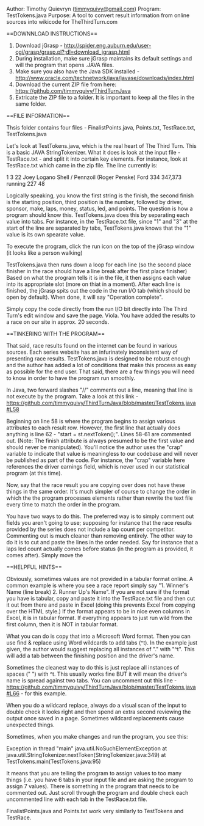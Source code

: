 Author: Timothy Quievryn (timmyquivy@gmail.com)
Program: TestTokens.java
Purpose: A tool to convert result information from online sources into wikicode for TheThirdTurn.com

==DOWNNLOAD INSTRUCTIONS==

1. Download jGrasp - http://spider.eng.auburn.edu/user-cgi/grasp/grasp.pl?;dl=download_jgrasp.html
2. During installation, make sure jGrasp maintains its default settings and will the program that opens .JAVA files.
3. Make sure you also have the Java SDK installed - http://www.oracle.com/technetwork/java/javase/downloads/index.html
4. Download the current ZIP file from here: https://github.com/timmyquivy/ThirdTurnJava
5. Extricate the ZIP file to a folder. It is important to keep all the files in the same folder.

==FILE INFORMATION==

Thsis folder contains four files - FinalistPoints.java, Points.txt, TestRace.txt, TestTokens.java

Let's look at TestTokens.java, which is the real heart of The Third Turn. This is a basic JAVA StringTokenizer. 
What it does is look at the input file - TestRace.txt - and split it into certain key elements.
For instance, look at TestRace.txt which came in the zip file. The line currently is:

1	3	22	   Joey Logano	Shell / Pennzoil   (Roger Penske)	Ford	334	347,373	running	227	48

Logically speaking, you know the first string is the finish, the second finish is the starting position, third position is the number, followed by driver, sponsor, make, laps, money, status, led, and points.
The question is how a program should know this. TestTokens.java does this by separating each value into tabs.
For instance, in the TestRace.txt file, since "1" and "3" at the start of the line are separated by tabs, TestTokens.java knows that the "1" value is its own spearate value.

To execute the program, click the run icon on the top of the jGrasp window (it looks like a person walking)

TestTokens.java then runs down a loop for each line (so the second place finisher in the race should have a line break after the first place finisher)
Based on what the program tells it is in the file, it then assigns each value into its appropriate slot (more on thiat in a moment).
After each line is finished, the jGrasp spits out the code in the run I/O tab (which should be open by default).
When done, it will say "Operation complete".

Simply copy the code directly from the run I/O bit directly into The Third Turn's edit window and save the page. 
Viola. You have added the results to a race on our site in approx. 20 seconds.

==TINKERING WITH THE PROGRAM==

That said, race results found on the internet can be found in various sources. 
Each series website has an infurinately inconsistent way of presenting race results.
TestTokens.java is designed to be robust enough and the author has added a lot of conditions that make this process as easy as possible for the end user.
That said, there are a few things you will need to know in order to have the program run smoothly.

In Java, two forward slashes "//" comments out a line, meaning that line is not execute by the program.  Take a look at this link - https://github.com/timmyquivy/ThirdTurnJava/blob/master/TestTokens.java#L58

Beginning on line 58 is where the program begins to assign various attributes to each result row. However, the first line that actually does anything is line 62 - "start = st.nextToken();". Lines 58-61 are commented out. (Note: The finish attribute is always presumed to be the first value and should never be manipulated). You'll notice the author uses the "crap" variable to indicate that value is meaningless to our codebase and will never be published as part of the code. For instance, the "crap" variable here references the driver earnings field, which is never used in our statistical program (at this time).

Now, say that the race result you are copying over does not have these things in the same order. It's much simpler of course to change the order in which the the program processes elements rather than rewrite the text file every time to match the order in the program. 

You have two ways to do this. The preferred way is to simply comment out fields you aren't going to use; supposing for instance that the race results provided by the series does not include a lap count per competitor. Commenting out is much cleaner than removing entirely. The other way to do it is to cut and paste the lines in the order needed. Say for instance that a laps led count actually comes before status (in the program as provided, it comes after). Simply move the 


==HELPFUL HINTS==

Obviously, sometimes values are not provided in a tabular format online. A common example is where you see a race report simply say "1. Winner's Name (line break) 2. Runner Up's Name". If you are not sure if the format you have is tabular, copy and paste it into the TestRace.txt file and then cut it out from there and paste in Excel (doing this prevents Excel from copying over the HTML style.) If the format appears to be in nice even columns in Excel, it is in tabular format. If everything appears to just run wild from the first column, then it is NOT in tabular format.

What you can do is copy that into a Microsoft Word format. Then you can use find & replace using Word wildcards to add tabs (^t). In the example just given, the author would suggest replacing all instances of "." with "^t". This will add a tab between the finishing position and the driver's name.

Sometimes the cleanest way to do this is just replace all instances of spaces (" ") with ^t. This usually works fine BUT it will mean the driver's name is spread against two tabs. You can uncomment out this line - https://github.com/timmyquivy/ThirdTurnJava/blob/master/TestTokens.java#L66 - for this example.

When you do a wildcard replace, always do a visual scan of the input to double check it looks right and then spend an extra second reviewing the output once saved in a page. Sometimes wildcard replacements cause unexpected things.

Sometimes, when you make changes and run the program, you see this:

Exception in thread "main" java.util.NoSuchElementException
	at java.util.StringTokenizer.nextToken(StringTokenizer.java:349)
	at TestTokens.main(TestTokens.java:95)
	
It means that you are telling the program to assign values to too many things (i.e. you have 6 tabs in your input file and are asking the program to assign 7 values). There is something in the program that needs to be commented out. Just scroll through the program and double check each uncommented line with each tab in the TestRace.txt file.

FinalistPoints.java and Points.txt work very similarly to TestTokens and TestRace. 
